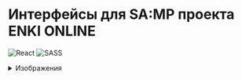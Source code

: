 # Интерфейсы для SA:MP проекта ENKI ONLINE

![React](https://img.shields.io/badge/react-%2320232a.svg?style=for-the-badge&logo=react&logoColor=%2361DAFB)
![SASS](https://img.shields.io/badge/SASS-hotpink.svg?style=for-the-badge&logo=SASS&logoColor=white)

<details>
    <summary>Изображения</summary>

    [![Меню банка][1]][1]
    [1]: images/enki_bank.png
    
    <img src="images/enki_bank.png" />
    <img src="images/enki_donate.png" />
    <img src="images/enki_googleauth.png" />
    <img src="images/enki_phone.png" />
    <img src="images/enki_registration.png" />
    <img src="images/enki_admin.png" />
</details>